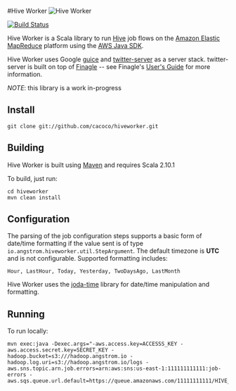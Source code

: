 #Hive Worker
![Hive Worker](http://www.gvsu.edu/gvnow/files/photos/EE23917D-D2F3-6596-4A71E2C7851753DA.jpg "Hive Worker")

[![Build Status](https://travis-ci.org/cacoco/hiveworker.png?branch=master)](https://travis-ci.org/cacoco/hiveworker)

Hive Worker is a Scala library to run [Hive](http://hive.apache.org/) job flows on the [Amazon Elastic MapReduce](http://aws.amazon.com/elasticmapreduce/) platform using the [AWS Java SDK](http://docs.amazonwebservices.com/AWSJavaSDK/latest/javadoc/index.html).

Hive Worker uses Google [guice](https://code.google.com/p/google-guice/) and [twitter-server](https://github.com/twitter/twitter-server) as a server stack. twitter-server is built on top of [Finagle](https://github.com/twitter/finagle) -- see Finagle's [User's Guide](http://twitter.github.io/finagle/guide/) for more information.

_NOTE_: this library is a work in-progress

## Install ######################################################################

```
git clone git://github.com/cacoco/hiveworker.git
```

## Building ######################################################################

Hive Worker is built using [Maven](http://maven.apache.org) and requires Scala 2.10.1

To build, just run:

```
cd hiveworker
mvn clean install
```

## Configuration ################################################################

The parsing of the job configuration steps supports a basic form of date/time formatting if the value sent is of type ```io.angstrom.hiveworker.util.StepArgument```. The default timezone is __UTC__ and
is not configurable. Supported formatting includes:

```
Hour, LastHour, Today, Yesterday, TwoDaysAgo, LastMonth
```

Hive Worker uses the [joda-time](http://joda-time.sourceforge.net/) library for date/time manipulation and formatting.

## Running ######################################################################

To run locally:

```
mvn exec:java -Dexec.args="-aws.access.key=ACCESSS_KEY -aws.access.secret.key=SECRET_KEY -hadoop.bucket=s3:///hadoop.angstrom.io -hadoop.log.uri=s3://hadoop.angstrom.io/logs -aws.sns.topic.arn.job.errors=arn:aws:sns:us-east-1:111111111111:job-errors -aws.sqs.queue.url.default=https://queue.amazonaws.com/11111111111/HIVE_JOB_FLOW"
```